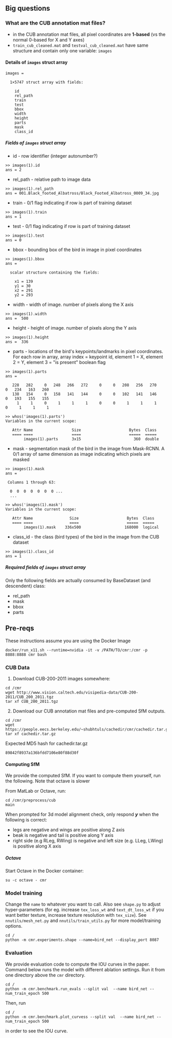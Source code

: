 ## Big questions

### What are the CUB annotation mat files?
  * in the CUB annotation mat files, all pixel coordinates are **1-based** (vs the normal 0-based for X and Y axes)
  * `train_cub_cleaned.mat` and `testval_cub_cleaned.mat` have same structure and contain only one variable: `images`

#### Details of `images` struct array
```
images = 

  1×5747 struct array with fields:

    id
    rel_path
    train
    test
    bbox
    width
    height
    parts
    mask
    class_id
```

##### Fields of `images` struct array

  * id - row identifier (integer autonumber?)
```
>> images(1).id
ans = 2
```
  * rel_path - relative path to image data
```
>> images(1).rel_path
ans = 001.Black_footed_Albatross/Black_Footed_Albatross_0009_34.jpg
```
  * train - 0/1 flag indicating if row is part of training dataset
```
>> images(1).train
ans = 1
```
  * test - 0/1 flag indicating if row is part of training dataset
```
>> images(1).test
ans = 0
```
  * bbox - bounding box of the bird in image in pixel coordinates
```
>> images(1).bbox
ans =

  scalar structure containing the fields:

    x1 = 139
    y1 = 30
    x2 = 291
    y2 = 293
```
  * width - width of image. number of pixels along the X axis
```
>> images(1).width
ans =  500
```
  * height - height of image. number of pixels along the Y axis
```
>> images(1).height
ans =  336
```
  * parts - locations of the bird's keypoints/landmarks in pixel coordinates. For each row in array, array index = keypoint id, element 1 = X, element 2 = Y, element 3 = "is present" boolean flag
```
>> images(1).parts
ans =

   228   282     0   248   266   272     0     0   208   256   270     0   234   163   260
   138   154     0   158   141   144     0     0   102   141   146     0   193   155   155
     1     1     0     1     1     1     0     0     1     1     1     0     1     1     1

>> whos('images(1).parts')
Variables in the current scope:

   Attr Name                 Size                     Bytes  Class
   ==== ====                 ====                     =====  =====
        images(1).parts      3x15                       360  double
```
  * mask - segmentation mask of the bird in the image from Mask-RCNN. A 0/1 array of same dimension as image indicating which pixels are masked

```
>> images(1).mask
ans =

 Columns 1 through 63:

  0  0  0  0  0  0  0 ...
  ...

>> whos('images(1).mask')
Variables in the current scope:

   Attr Name                Size                     Bytes  Class
   ==== ====                ====                     =====  =====
        images(1).mask    336x500                   168000  logical
```
  * class_id - the class (bird types) of the bird in the image from the CUB dataset
```
>> images(1).class_id
ans = 1
```
##### Required fields of `images` struct array

Only the following fields are actually consumed by BaseDataset (and descendent) class:
* rel_path
* mask
* bbox
* parts


## Pre-reqs

These instructions assume you are using the Docker Image

```
docker/run_x11.sh --runtime=nvidia -it -v /PATH/TO/cmr:/cmr -p 8888:8888 cmr bash
```

### CUB Data

1. Download CUB-200-2011 images somewhere:

```
cd /cmr
wget http://www.vision.caltech.edu/visipedia-data/CUB-200-2011/CUB_200_2011.tgz
tar xf CUB_200_2011.tgz
```

2. Download our CUB annotation mat files and pre-computed SfM outputs.

```
cd /cmr
wget https://people.eecs.berkeley.edu/~shubhtuls/cachedir/cmr/cachedir.tar.gz
tar xf cachedir.tar.gz
```

Expected MD5 hash for cachedir.tar.gz

```
89842f8937a136bfdd7106e80f88d30f
```

#### Computing SfM

We provide the computed SfM. If you want to compute them yourself, run the following. Note that octave is slower

From MatLab or Octave, run:

```
cd /cmr/preprocess/cub
main
```

When prompted for 3d model alignment check, only respond ***y*** when the following is correct:

* legs are negative and wings are positive along Z axis
* beak is negative and tail is positive along Y axis
* right side (e.g RLeg, RWing) is negative and left size (e.g. LLeg, LWing) is positive along X axis

##### Octave

Start Octave in the Docker container:

```
su -c octave - cmr
```

### Model training
Change the `name` to whatever you want to call. Also see `shape.py` to adjust
hyper-parameters (for eg. increase `tex_loss_wt` and `text_dt_loss_wt` if you
want better texture, increase texture resolution with `tex_size`).
See `nnutils/mesh_net.py` and `nnutils/train_utils.py` for more model/training options.

```
cd /
python -m cmr.experiments.shape --name=bird_net --display_port 8087
```

### Evaluation
We provide evaluation code to compute the IOU curves in the paper.
Command below runs the model with different ablation settings.
Run it from one directory above the `cmr` directory.

```
cd /
python -m cmr.benchmark.run_evals --split val  --name bird_net --num_train_epoch 500
```

Then, run 

```
cd /
python -m cmr.benchmark.plot_curvess --split val  --name bird_net --num_train_epoch 500
```
in order to see the IOU curve.
